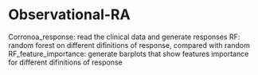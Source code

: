 # Observational-RA
Corronoa_response: read the clinical data and generate responses
RF: random forest on different difinitions of response, compared with random
RF_feature_importance: generate barplots that show features importance for different difinitions of response
